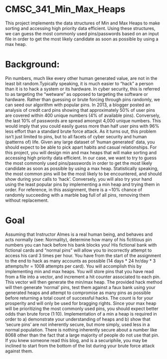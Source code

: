 # CMSC_341_Min_Max_Heaps
This project implements the data structures of Min and Max Heaps to make sorting and accessing high priority data efficient. Using these structures, we can guess the most commonly used pins/passwords based on an input file in order to get the most likely candidate as soon as possible by using a max heap.

# Background:
Pin numbers, much like every other human generated value, are not in the least bit random.Typically speaking, it is much easier to “hack” a person than it is to hack a system or its hardware. In cyber security, this is referred to as targeting the “wetware” as opposed to targeting the software or hardware. Rather than guessing or brute forcing through pins randomly, we can seed our algorithm with popular pins. In 2013, a blogger posted an analysis of credit card pins showing that approximately 50% of user pins are covered within 400 unique numbers (4% of available pins). Conversely, the last 10% of passwords are spread amongst 4,000 unique numbers. This would imply that you could easily guess more than half user pins with 96% less effort than a standard brute force attack. As it turns out, this problem isn’t just limited to pins, but to all facets of cyber security and human (patterns of) life. Given any large dataset of ‘human generated’ data, you should expect to be able to pick apart habits and casual relationships. For this project, you will design min and max heaps that will make sorting and accessing high priority data efficient. In our case, we want to try to guess the most commonly used pins/passwords in order to get the most likely candidate as soon as possible by using a max heap. Statistically speaking, the most common pins will be the most likely to be encountered, and should show during your calls to ‘hack’. Conversely, you will also try your hand using the least popular pins by implementing a min heap and trying them in order. For reference, in this assignment, there is a ~10% chance of randomly succeeding with a marble bag full of all pins, removing them without replacement.

# Goal
Assuming that Instructor Almes is a real human being, and behaves and acts normally (see: Normality), determine how many of his fictitious pin numbers you can hack before his bank blocks you! His fictional bank with fictional cards and “normal pins” will allow you to incorrectly attempt to access his card 3 times per hour. You have from the start of the assignment to the end to hack as many accounts as possible (14 days * 24 hr/day * 3 attempts/hr = 1008 attempts per card). You will accomplish this by implementing min and max heaps. You will store pins that you have read from a file into a vector, and increment a hit counter associated to each pin. This vector will then generate the min/max heap. The provided hack method will then generate ‘normal’ pins, test them against a faux bank using your generated heaps and attempt to compromise as many pins as possible before returning a total count of successful hacks. The count is for your prosperity and will only be used for bragging rights. Since your max heap will be prioritizing the most commonly used pins, you should expect better odds than brute force (1:10). Implementation of a min a heap is required in order to a) demonstrate your understanding of heaps and b) show that ‘secure pins’ are not inherently secure, but more simply, used less in a normal population. There is nothing inherently secure about a number like 8068 other than the fact that a large majority of people do not use that pin. If you knew someone read this blog, and is a securiphile, you may be inclined to start from the bottom of the list during your brute force attack against them.
